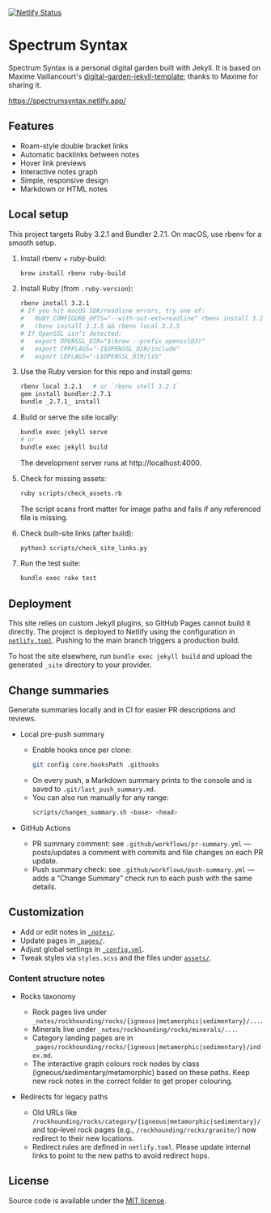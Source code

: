 [![Netlify Status](https://api.netlify.com/api/v1/badges/8cfa8785-8df8-4aad-ad35-8f1c790b8baf/deploy-status)](https://app.netlify.com/sites/digital-garden-jekyll-template/deploys)

# Spectrum Syntax

Spectrum Syntax is a personal digital garden built with Jekyll. It is based on Maxime Vaillancourt's [digital-garden-jekyll-template](https://github.com/maximevaillancourt/digital-garden-jekyll-template); thanks to Maxime for sharing it.

https://spectrumsyntax.netlify.app/

## Features

- Roam-style double bracket links
- Automatic backlinks between notes
- Hover link previews
- Interactive notes graph
- Simple, responsive design
- Markdown or HTML notes

## Local setup

This project targets Ruby 3.2.1 and Bundler 2.7.1. On macOS, use rbenv for a smooth setup.

1) Install rbenv + ruby-build:
   ```bash
   brew install rbenv ruby-build
   ```

2) Install Ruby (from `.ruby-version`):
   ```bash
   rbenv install 3.2.1
   # If you hit macOS SDK/readline errors, try one of:
   #   RUBY_CONFIGURE_OPTS="--with-out-ext=readline" rbenv install 3.2.1
   #   rbenv install 3.3.5 && rbenv local 3.3.5
   # If OpenSSL isn’t detected:
   #   export OPENSSL_DIR="$(brew --prefix openssl@3)"
   #   export CPPFLAGS="-I$OPENSSL_DIR/include"
   #   export LDFLAGS="-L$OPENSSL_DIR/lib"
   ```

3) Use the Ruby version for this repo and install gems:
   ```bash
   rbenv local 3.2.1   # or `rbenv shell 3.2.1`
   gem install bundler:2.7.1
   bundle _2.7.1_ install
   ```

4) Build or serve the site locally:
   ```bash
   bundle exec jekyll serve
   # or
   bundle exec jekyll build
   ```
   The development server runs at http://localhost:4000.

5) Check for missing assets:
   ```bash
   ruby scripts/check_assets.rb
   ```
   The script scans front matter for image paths and fails if any referenced file is missing.

6) Check built-site links (after build):
   ```bash
   python3 scripts/check_site_links.py
   ```

7) Run the test suite:
   ```bash
   bundle exec rake test
   ```

## Deployment

This site relies on custom Jekyll plugins, so GitHub Pages cannot build it directly. The project is deployed to Netlify using the configuration in [`netlify.toml`](netlify.toml). Pushing to the main branch triggers a production build.

To host the site elsewhere, run `bundle exec jekyll build` and upload the generated `_site` directory to your provider.

## Change summaries

Generate summaries locally and in CI for easier PR descriptions and reviews.

- Local pre-push summary
  - Enable hooks once per clone:
    ```bash
    git config core.hooksPath .githooks
    ```
  - On every push, a Markdown summary prints to the console and is saved to `.git/last_push_summary.md`.
  - You can also run manually for any range:
    ```bash
    scripts/changes_summary.sh <base> <head>
    ```

- GitHub Actions
  - PR summary comment: see `.github/workflows/pr-summary.yml` — posts/updates a comment with commits and file changes on each PR update.
  - Push summary check: see `.github/workflows/push-summary.yml` — adds a “Change Summary” check run to each push with the same details.

## Customization

- Add or edit notes in [`_notes/`](./_notes).
- Update pages in [`_pages/`](./_pages).
- Adjust global settings in [`_config.yml`](_config.yml).
- Tweak styles via `styles.scss` and the files under [`assets/`](./assets).

### Content structure notes

- Rocks taxonomy
  - Rock pages live under `_notes/rockhounding/rocks/{igneous|metamorphic|sedimentary}/...`.
  - Minerals live under `_notes/rockhounding/rocks/minerals/...`.
  - Category landing pages are in `_pages/rockhounding/rocks/{igneous|metamorphic|sedimentary}/index.md`.
  - The interactive graph colours rock nodes by class (igneous/sedimentary/metamorphic) based on these paths. Keep new rock notes in the correct folder to get proper colouring.

- Redirects for legacy paths
  - Old URLs like `/rockhounding/rocks/category/{igneous|metamorphic|sedimentary}/` and top‑level rock pages (e.g., `/rockhounding/rocks/granite/`) now redirect to their new locations.
  - Redirect rules are defined in `netlify.toml`. Please update internal links to point to the new paths to avoid redirect hops.

## License

Source code is available under the [MIT license](LICENSE.md).
